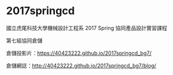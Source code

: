 # 2017springcd
國立虎尾科技大學機械設計工程系 2017 Spring 協同產品設計實習課程

第七組協同倉儲

倉儲投影片：https://40423222.github.io/2017springcd_bg7/

倉儲網誌：http://40423222.github.io/2017springcd_bg7/blog/
